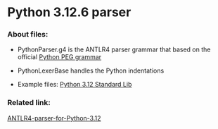 # Python 3.12.6 parser

### About files:
 - PythonParser.g4
   is the ANTLR4 parser grammar that based on the official [Python PEG grammar](https://docs.python.org/3.12/reference/grammar.html)

 - PythonLexerBase
   handles the Python indentations

- Example files: [Python 3.12 Standard Lib](https://github.com/python/cpython/tree/3.12/Lib)

### Related link:
[ANTLR4-parser-for-Python-3.12](https://github.com/RobEin/ANTLR4-parser-for-Python-3.12)